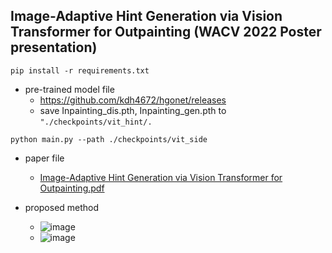 ## Image-Adaptive Hint Generation via Vision Transformer for Outpainting (WACV 2022 Poster presentation)
```
pip install -r requirements.txt
```


- pre-trained model file
  - https://github.com/kdh4672/hgonet/releases
  - save Inpainting_dis.pth, Inpainting_gen.pth to ```"./checkpoints/vit_hint/.```

```
python main.py --path ./checkpoints/vit_side
```


- paper file
  - [Image-Adaptive Hint Generation via Vision Transformer for Outpainting.pdf](https://github.com/kdh4672/hgonet/files/7719685/1196.pdf)

- proposed method
  - ![image](https://user-images.githubusercontent.com/54311546/146195863-ee0880e0-689c-47fd-a2ad-9920c5b2678e.png)
  - ![image](https://user-images.githubusercontent.com/54311546/146195985-a34411ec-8be5-4248-bf1a-2d9570aa3035.png)


